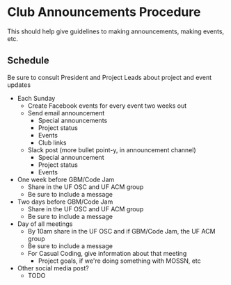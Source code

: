 # Club Announcements Procedure

This should help give guidelines to making announcements, making events, etc. 

## Schedule 

Be sure to consult President and Project Leads about project and event updates

- Each Sunday
	- Create Facebook events for every event two weeks out
	- Send email announcement
		- Special announcements
		- Project status
		- Events
		- Club links
	- Slack post (more bullet point-y, in announcement channel)
		- Special announcement
		- Project status
		- Events
- One week before GBM/Code Jam
	- Share in the UF OSC and UF ACM group
	- Be sure to include a message
- Two days before GBM/Code Jam
	- Share in the UF OSC and UF ACM group
	- Be sure to include a message
- Day of all meetings
	- By 10am share in the UF OSC and if GBM/Code Jam, the UF ACM group
	- Be sure to include a message
	- For Casual Coding, give information about that meeting
      - Project goals, if we're doing something with MOSSN, etc
- Other social media post?
	- TODO
